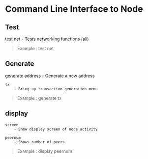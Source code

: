 # Command Line Interface to Node

## Test
test
    net
        - Tests networking functions (all)


> Example : test net

## Generate 
generate
    address
        - Generate a new address

    tx
        - Bring up transaction generation menu

> Example : generate tx 

## display

    screen
        - Show display screen of node activity

    peernum
        - Shows number of peers
    


> Example : display peernum